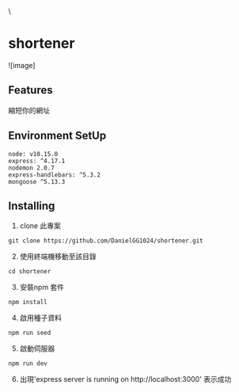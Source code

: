 \

# shortener

![image]
## Features

 縮短你的網址

## Environment SetUp

    node: v10.15.0
    express: ^4.17.1
    nodemon 2.0.7
    express-handlebars: ^5.3.2
    mongoose ^5.13.3
    

## Installing 

1. clone 此專案
```
git clone https://github.com/DanielGG1024/shortener.git
```
2. 使用終端機移動至該目錄
```
cd shortener
```
3. 安裝npm 套件
```
npm install
```
4. 啟用種子資料
```
npm run seed 
```
5. 啟動伺服器
```
npm run dev
```
6. 出現'express server is running on http://localhost:3000'
表示成功
